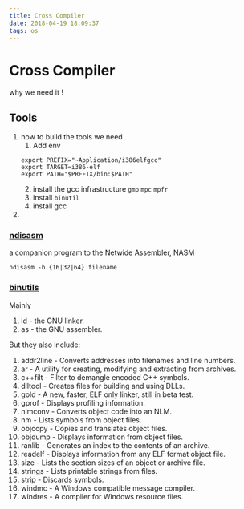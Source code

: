 ```yaml
---
title: Cross Compiler
date: 2018-04-19 18:09:37
tags: os
---
```


# Cross Compiler
why we need it !

## Tools
1. how to build the tools we need
    1. Add env
    ```
    export PREFIX="~Application/i386elfgcc"
    export TARGET=i386-elf
    export PATH="$PREFIX/bin:$PATH"
    ```
    2. install the gcc infrastructure `gmp` `mpc` `mpfr`
    3. install `binutil`
    4. install gcc
2.



### [ndisasm](https://www.nasm.us/doc/nasmdoca.html)
a companion program to the Netwide Assembler, NASM
```
ndisasm -b {16|32|64} filename
```
### [binutils](https://www.gnu.org/software/binutils/)
Mainly
1. ld - the GNU linker.
1. as - the GNU assembler.

But they also include:
1. addr2line - Converts addresses into filenames and line numbers.
1. ar - A utility for creating, modifying and extracting from archives.
1. c++filt - Filter to demangle encoded C++ symbols.
1. dlltool - Creates files for building and using DLLs.
1. gold - A new, faster, ELF only linker, still in beta test.
1. gprof - Displays profiling information.
1. nlmconv - Converts object code into an NLM.
1. nm - Lists symbols from object files.
1. objcopy - Copies and translates object files.
1. objdump - Displays information from object files.
1. ranlib - Generates an index to the contents of an archive.
1. readelf - Displays information from any ELF format object file.
1. size - Lists the section sizes of an object or archive file.
1. strings - Lists printable strings from files.
1. strip - Discards symbols.
1. windmc - A Windows compatible message compiler.
1. windres - A compiler for Windows resource files.
